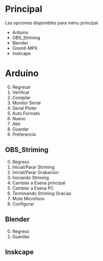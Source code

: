 # Principal

Las opciones disponibles para menu principal

* Arduino
* OBS_Striming
* Blender
* Gromit-MPX
* Inskcape

# Arduino

0. Regresar
1. Verificar
2. Compilar
3. Monitor Serial
4. Serial Ploter
5. Auto Formato
6. Nuevo
7. Abir
8. Guardar
9. Preferencia

## OBS_Striming

0. Regreso
1. Inicial/Parar Striming
2. Inicial/Parar Grabacion
3. Iniciando Striming
4. Cambiar a Esena principal
5. Cambiar a Esena PC
6. Terminando Striming Gracias
7. Mute Microfono
8. Configurar

## Blender

0. Regreso
1. Guardas

## Inskcape
